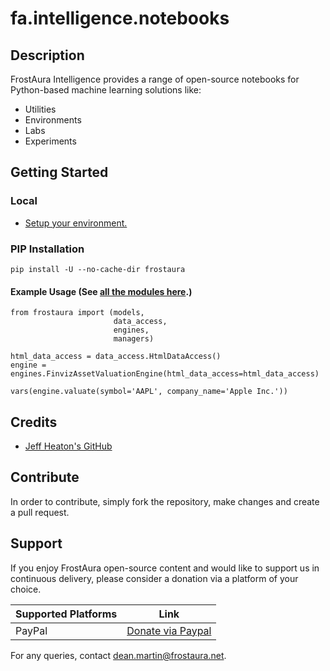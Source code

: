 # fa.intelligence.notebooks
## Description
FrostAura Intelligence provides a range of open-source notebooks for Python-based machine learning solutions like:
- Utilities
- Environments
- Labs
- Experiments

## Getting Started
### Local
- [Setup your environment.](./environments/README.md)
### PIP Installation
```
pip install -U --no-cache-dir frostaura
````
#### Example Usage (See [all the modules here](https://github.com/faGH/fa.intelligence.notebooks/tree/main/frostaura).)
```
from frostaura import (models,
                       data_access,
                       engines,
                       managers)

html_data_access = data_access.HtmlDataAccess()
engine = engines.FinvizAssetValuationEngine(html_data_access=html_data_access)

vars(engine.valuate(symbol='AAPL', company_name='Apple Inc.'))
```

## Credits
- [Jeff Heaton's GitHub](https://github.com/jeffheaton/t81_558_deep_learning/blob/master/)

## Contribute
In order to contribute, simply fork the repository, make changes and create a pull request.

## Support
If you enjoy FrostAura open-source content and would like to support us in continuous delivery, please consider a donation via a platform of your choice.

| Supported Platforms | Link |
| ------------------- | ---- |
| PayPal | [Donate via Paypal](https://www.paypal.com/donate/?hosted_button_id=SVEXJC9HFBJ72) |

For any queries, contact dean.martin@frostaura.net.

